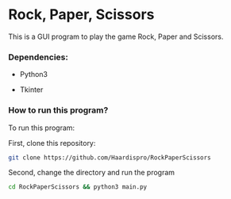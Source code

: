 # Rock, Paper, Scissors



This is a GUI program to play the game Rock, Paper and Scissors. 

### Dependencies:

- Python3 

- Tkinter 

### How to run this program?



To run this program: 

First, clone this repository: 

```bash
git clone https://github.com/Haardispro/RockPaperScissors
```

Second, change the directory and run the program

```bash
cd RockPaperScissors && python3 main.py
```
